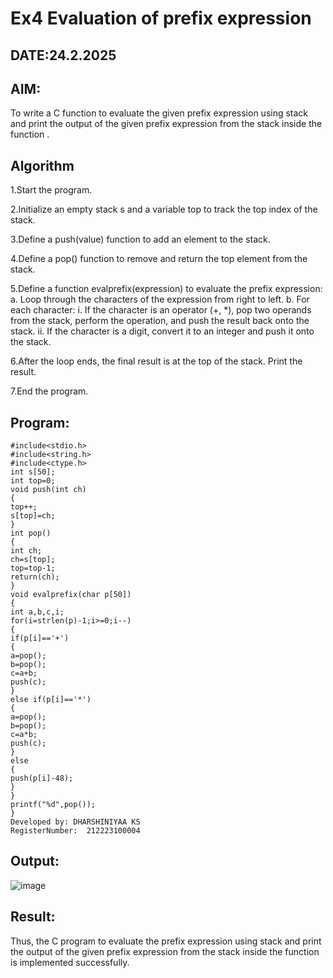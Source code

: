 # Ex4 Evaluation of prefix expression
## DATE:24.2.2025
## AIM:
To write a C function to evaluate the given prefix expression using stack and print the output of the given prefix expression from the stack inside the function . 

## Algorithm
1.Start the program.

2.Initialize an empty stack s and a variable top to track the top index of the stack.

3.Define a push(value) function to add an element to the stack.

4.Define a pop() function to remove and return the top element from the stack.

5.Define a function evalprefix(expression) to evaluate the prefix expression:
a. Loop through the characters of the expression from right to left.
b. For each character:
i. If the character is an operator (+, *), pop two operands from the stack, perform the operation, and push the result back onto the stack.
ii. If the character is a digit, convert it to an integer and push it onto the stack.

6.After the loop ends, the final result is at the top of the stack. Print the result.

7.End the program.



## Program:
```
#include<stdio.h>
#include<string.h>
#include<ctype.h>
int s[50];
int top=0;
void push(int ch)
{
top++;
s[top]=ch;
}
int pop()
{
int ch;
ch=s[top];
top=top-1;
return(ch);
}
void evalprefix(char p[50])
{
int a,b,c,i;
for(i=strlen(p)-1;i>=0;i--)
{
if(p[i]=='+')
{
a=pop();
b=pop();
c=a+b;
push(c);
}
else if(p[i]=='*')
{
a=pop();
b=pop();
c=a*b;
push(c);
}
else
{
push(p[i]-48);
}
}
printf("%d",pop());
}
Developed by: DHARSHINIYAA KS
RegisterNumber:  212223100004

```

## Output:

![image](https://github.com/user-attachments/assets/a0ab005f-8d30-4540-aa25-49c747051563)


## Result:
Thus, the C program to evaluate the prefix expression using stack and print the output of the given prefix expression from the stack inside the function is implemented successfully.
